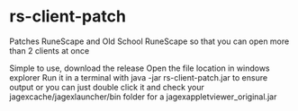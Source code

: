 # rs-client-patch
Patches RuneScape and Old School RuneScape so that you can open more than 2 clients at once

Simple to use, download the release
Open the file location in windows explorer
Run it in a terminal with java -jar rs-client-patch.jar to ensure output
or you can just double click it and check your jagexcache/jagexlauncher/bin folder for a jagexappletviewer_original.jar
